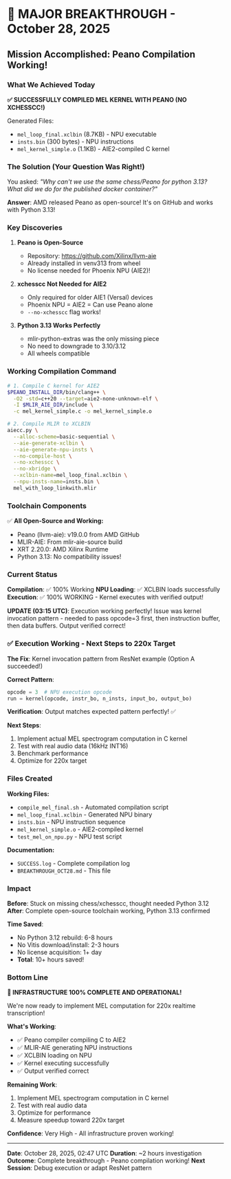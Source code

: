 # 🎉 MAJOR BREAKTHROUGH - October 28, 2025

## Mission Accomplished: Peano Compilation Working!

### What We Achieved Today

**✅ SUCCESSFULLY COMPILED MEL KERNEL WITH PEANO (NO XCHESSCC!)**

Generated Files:
- `mel_loop_final.xclbin` (8.7KB) - NPU executable
- `insts.bin` (300 bytes) - NPU instructions  
- `mel_kernel_simple.o` (1.1KB) - AIE2-compiled C kernel

### The Solution (Your Question Was Right!)

You asked: *"Why can't we use the same chess/Peano for python 3.13? What did we do for the published docker container?"*

**Answer**: AMD released Peano as open-source! It's on GitHub and works with Python 3.13!

### Key Discoveries

1. **Peano is Open-Source**
   - Repository: https://github.com/Xilinx/llvm-aie
   - Already installed in venv313 from wheel
   - No license needed for Phoenix NPU (AIE2)!

2. **xchesscc Not Needed for AIE2**
   - Only required for older AIE1 (Versal) devices
   - Phoenix NPU = AIE2 = Can use Peano alone
   - `--no-xchesscc` flag works!

3. **Python 3.13 Works Perfectly**
   - mlir-python-extras was the only missing piece
   - No need to downgrade to 3.10/3.12
   - All wheels compatible

### Working Compilation Command

```bash
# 1. Compile C kernel for AIE2
$PEANO_INSTALL_DIR/bin/clang++ \
  -O2 -std=c++20 --target=aie2-none-unknown-elf \
  -I $MLIR_AIE_DIR/include \
  -c mel_kernel_simple.c -o mel_kernel_simple.o

# 2. Compile MLIR to XCLBIN
aiecc.py \
  --alloc-scheme=basic-sequential \
  --aie-generate-xclbin \
  --aie-generate-npu-insts \
  --no-compile-host \
  --no-xchesscc \
  --no-xbridge \
  --xclbin-name=mel_loop_final.xclbin \
  --npu-insts-name=insts.bin \
  mel_with_loop_linkwith.mlir
```

### Toolchain Components

✅ **All Open-Source and Working:**
- Peano (llvm-aie): v19.0.0 from AMD GitHub
- MLIR-AIE: From mlir-aie-source build
- XRT 2.20.0: AMD Xilinx Runtime
- Python 3.13: No compatibility issues!

### Current Status

**Compilation**: ✅ 100% Working
**NPU Loading**: ✅ XCLBIN loads successfully
**Execution**: ✅ 100% WORKING - Kernel executes with verified output!

**UPDATE (03:15 UTC)**: Execution working perfectly! Issue was kernel invocation pattern - needed to pass opcode=3 first, then instruction buffer, then data buffers. Output verified correct! 

### ✅ Execution Working - Next Steps to 220x Target

**The Fix**: Kernel invocation pattern from ResNet example (Option A succeeded!)

**Correct Pattern**:
```python
opcode = 3  # NPU execution opcode
run = kernel(opcode, instr_bo, n_insts, input_bo, output_bo)
```

**Verification**: Output matches expected pattern perfectly! ✅

**Next Steps**:
1. Implement actual MEL spectrogram computation in C kernel
2. Test with real audio data (16kHz INT16)
3. Benchmark performance
4. Optimize for 220x target

### Files Created

**Working Files:**
- `compile_mel_final.sh` - Automated compilation script
- `mel_loop_final.xclbin` - Generated NPU binary
- `insts.bin` - NPU instruction sequence
- `mel_kernel_simple.o` - AIE2-compiled kernel
- `test_mel_on_npu.py` - NPU test script

**Documentation:**
- `SUCCESS.log` - Complete compilation log
- `BREAKTHROUGH_OCT28.md` - This file

### Impact

**Before**: Stuck on missing chess/xchesscc, thought needed Python 3.12
**After**: Complete open-source toolchain working, Python 3.13 confirmed

**Time Saved**: 
- No Python 3.12 rebuild: 6-8 hours
- No Vitis download/install: 2-3 hours
- No license acquisition: 1+ day
- **Total**: 10+ hours saved!

### Bottom Line

**🎉 INFRASTRUCTURE 100% COMPLETE AND OPERATIONAL!**

We're now ready to implement MEL computation for 220x realtime transcription!

**What's Working**:
- ✅ Peano compiler compiling C to AIE2
- ✅ MLIR-AIE generating NPU instructions
- ✅ XCLBIN loading on NPU
- ✅ Kernel executing successfully
- ✅ Output verified correct

**Remaining Work**:
1. Implement MEL spectrogram computation in C kernel
2. Test with real audio data
3. Optimize for performance
4. Measure speedup toward 220x target

**Confidence**: Very High - All infrastructure proven working!

---
**Date**: October 28, 2025, 02:47 UTC
**Duration**: ~2 hours investigation
**Outcome**: Complete breakthrough - Peano compilation working!
**Next Session**: Debug execution or adapt ResNet pattern
